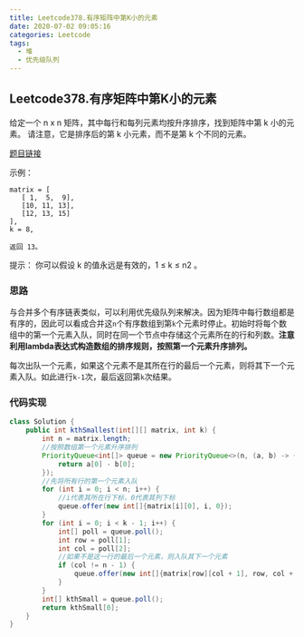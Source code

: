 ```yaml
---
title: Leetcode378.有序矩阵中第K小的元素
date: 2020-07-02 09:05:16
categories: Leetcode
tags:
  - 堆
  - 优先级队列
---
```


## Leetcode378.有序矩阵中第K小的元素

给定一个 n x n 矩阵，其中每行和每列元素均按升序排序，找到矩阵中第 k 小的元素。
请注意，它是排序后的第 k 小元素，而不是第 k 个不同的元素。

 [题目链接](https://leetcode-cn.com/problems/kth-smallest-element-in-a-sorted-matrix)

<!--more-->

示例：

```
matrix = [
   [ 1,  5,  9],
   [10, 11, 13],
   [12, 13, 15]
],
k = 8,

返回 13。
```



提示：
你可以假设 k 的值永远是有效的，1 ≤ k ≤ n2 。



### 思路

与合并多个有序链表类似，可以利用优先级队列来解决。因为矩阵中每行数组都是有序的，因此可以看成合并这`n`个有序数组到第`k`个元素时停止。初始时将每个数组中的第一个元素入队，同时在同一个节点中存储这个元素所在的行和列数。**注意利用lambda表达式构造数组的排序规则，按照第一个元素升序排列。**

每次出队一个元素，如果这个元素不是其所在行的最后一个元素，则将其下一个元素入队。如此进行`k-1`次，最后返回第`k`次结果。



### 代码实现

```java
class Solution {
    public int kthSmallest(int[][] matrix, int k) {
        int n = matrix.length;
        //按照数组第一个元素升序排列
        PriorityQueue<int[]> queue = new PriorityQueue<>(n, (a, b) -> {
            return a[0] - b[0];
        });
        //先将所有行的第一个元素入队
        for (int i = 0; i < n; i++) {
            //i代表其所在行下标，0代表其列下标
            queue.offer(new int[]{matrix[i][0], i, 0});
        }
        for (int i = 0; i < k - 1; i++) {
            int[] poll = queue.poll();
            int row = poll[1];
            int col = poll[2];
            //如果不是这一行的最后一个元素，则入队其下一个元素
            if (col != n - 1) {
                queue.offer(new int[]{matrix[row][col + 1], row, col + 1});
            }
        }
        int[] kthSmall = queue.poll();
        return kthSmall[0];
    }
}
```



